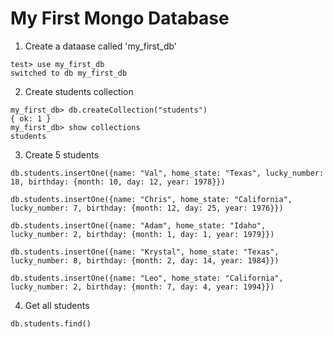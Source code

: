 # My First Mongo Database

1. Create a dataase called 'my_first_db'
```
test> use my_first_db
switched to db my_first_db
```

2. Create students collection
```
my_first_db> db.createCollection("students")
{ ok: 1 }
my_first_db> show collections
students
```

3. Create 5 students
```
db.students.insertOne({name: "Val", home_state: "Texas", lucky_number: 18, birthday: {month: 10, day: 12, year: 1978}})

db.students.insertOne({name: "Chris", home_state: "California", lucky_number: 7, birthday: {month: 12, day: 25, year: 1976}})

db.students.insertOne({name: "Adam", home_state: "Idaho", lucky_number: 2, birthday: {month: 1, day: 1, year: 1979}})

db.students.insertOne({name: "Krystal", home_state: "Texas", lucky_number: 8, birthday: {month: 2, day: 14, year: 1984}})

db.students.insertOne({name: "Leo", home_state: "California", lucky_number: 2, birthday: {month: 7, day: 4, year: 1994}})
```

4. Get all students
```
db.students.find()
```
